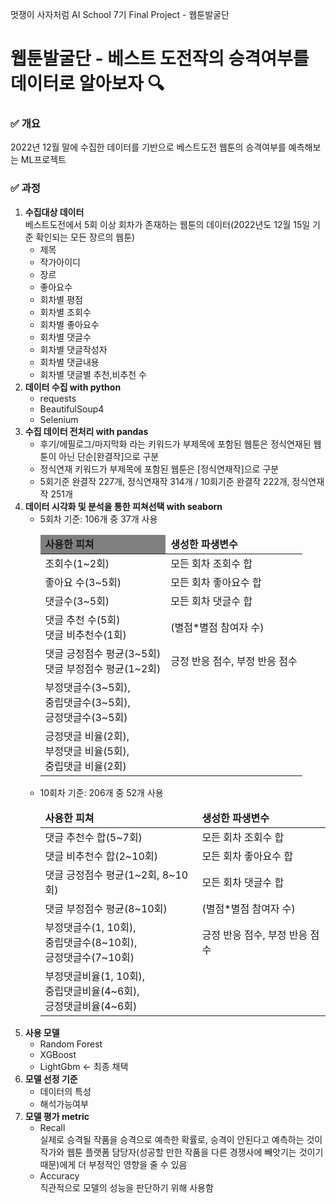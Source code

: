 멋쟁이 사자처럼 AI School 7기 Final Project - 웹툰발굴단
# 웹툰발굴단 - 베스트 도전작의 승격여부를 데이터로 알아보자 🔍

### ✅ 개요

2022년 12월 말에 수집한 데이터를 기반으로 베스트도전 웹툰의 승격여부를 예측해보는 ML프로젝트
<br>

### ✅ 과정

<ol>
<li>
<b>수집대상 데이터</b><br>
베스트도전에서 5회 이상 회차가 존재하는 웹툰의 데이터(2022년도 12월 15일 기준 확인되는 모든 장르의 웹툰)
<ul>
<li>제목</li>
<li>작가아이디</li>
<li>장르</li>
<li>좋아요수</li>
<li>회차별 평점</li>
<li>회차별 조회수</li>
<li>회차별 좋아요수</li>
<li>회차별 댓글수</li>
<li>회차별 댓글작성자</li>
<li>회차별 댓글내용</li>
<li>회차별 댓글별 추천,비추천 수</li>
</ul>
</li>
<li>
<b>데이터 수집 with python</b>
<ul>
<li>requests</li>
<li>BeautifulSoup4</li>
<li>Selenium</li>
</ul>
</li>
<li>
<b>수집 데이터 전처리 with pandas</b>
<ul>
<li>후기/에필로그/마지막화 라는 키워드가 부제목에 포함된 웹툰은 정식연재된 웹툰이 아닌 단순[완결작]으로 구분</li>
<li>정식연재 키워드가 부제목에 포함된 웹툰은 [정식연재작]으로 구분</li>
<li>5회기준 완결작 227개, 정식연재작 314개 / 10회기준 완결작 222개, 정식연재작 251개</li>
</ul>
</li>
<li>
<b>데이터 시각화 및 분석을 통한 피쳐선택 with seaborn</b>
<ul>
<li>
5회차 기준: 106개 중 37개 사용
<table>
<thead>
<tr>
<td style="background-color:gray"><b>사용한 피쳐</b></td>
<td><b>생성한 파생변수</b></td>
</tr>
</thead>
<tbody>
<tr>
<td>조회수(1~2회)</td>
<td>모든 회차 조회수 합</td>
</tr>
<tr>
<td>좋아요 수(3~5회)</td>
<td>모든 회차 좋아요수 합</td>
</tr>
<tr>
<td>댓글수(3~5회)</td>
<td>모든 회차 댓글수 합</td>
</tr>
<tr>
<td>댓글 추천 수(5회)<br>댓글 비추천수(1회)</td>
<td>(별점*별점 참여자 수)</td>
</tr>
<tr>
<td>댓글 긍정점수 평균(3~5회)<br>댓글 부정점수 평균(1~2회)</td>
<td>긍정 반응 점수, 부정 반응 점수</td>
</tr>
<tr>
<td>부정댓글수(3~5회), <br>중립댓글수(3~5회),<br>긍정댓글수(3~5회)</td>
<td></td>
</tr>
<tr>
<td>긍정댓글 비율(2회), <br>부정댓글 비율(5회), <br>중립댓글 비율(2회)</td>
<td></td>
</tr>
</tbody>
</table>
</li>

<li>
10회차 기준: 206개 중 52개 사용
<table>
<thead>
<tr>
<td><b>사용한 피쳐</b></td>
<td><b>생성한 파생변수</b></td>
</tr>
</thead>
<tbody>
<tr>
<td>댓글 추천수 합(5~7회)</td>
<td>모든 회차 조회수 합</td>
</tr>
<tr>
<td>댓글 비추천수 합(2~10회)</td>
<td>모든 회차 좋아요수 합</td>
</tr>
<tr>
<td>댓글 긍정점수 평균(1~2회, 8~10회)</td>
<td>모든 회차 댓글수 합</td>
</tr>
<tr>
<td>댓글 부정점수 평균(8~10회)</td>
<td>(별점*별점 참여자 수)</td>
</tr>
<tr>
<td>부정댓글수(1, 10회), <br>중립댓글수(8~10회), <br>긍정댓글수(7~10회)</td>
<td>긍정 반응 점수, 부정 반응 점수</td>
</tr>
<tr>
<td>부정댓글비율(1, 10회), <br>중립댓글비율(4~6회), <br>긍정댓글비율(4~6회)</td>
<td></td>
</tr>
</tbody>
</table>
</li>
</ul>
</li>
<li>
<b>사용 모델</b>
<ul>
<li>Random Forest</li>
<li>XGBoost</li>
<li>LightGbm <- 최종 채택</li>
</ul>
</li>
<li>
<b>모델 선정 기준</b>
<ul>
<li>
데이터의 특성
</li>
<li>
해석가능여부
</li>
</ul>
</li>
<li>
<b>모델 평가 metric</b>
<ul>
<li>
Recall
<div>실제로 승격될 작품을 승격으로 예측한 확률로, 승격이 안된다고 예측하는 것이 
작가와 웹툰 플랫폼 담당자(성공할 만한 작품을 다른 경쟁사에 빼앗기는 것이기 때문)에게 더 부정적인 영향을 줄 수 있음</div>
</li>
<li>
Accuracy
<div>직관적으로 모델의 성능을 판단하기 위해 사용함</div>
</li>
</ul>
</li>
</ol>
